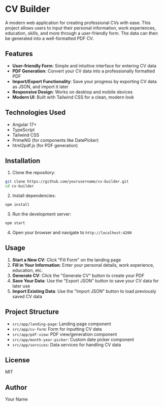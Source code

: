 # CV Builder

A modern web application for creating professional CVs with ease. This project allows users to input their personal information, work experiences, education, skills, and more through a user-friendly form. The data can then be generated into a well-formatted PDF CV.

## Features

- **User-friendly Form**: Simple and intuitive interface for entering CV data
- **PDF Generation**: Convert your CV data into a professionally formatted PDF
- **Import/Export Functionality**: Save your progress by exporting CV data as JSON, and import it later
- **Responsive Design**: Works on desktop and mobile devices
- **Modern UI**: Built with Tailwind CSS for a clean, modern look

## Technologies Used

- Angular 17+
- TypeScript
- Tailwind CSS
- PrimeNG (for components like DatePicker)
- html2pdf.js (for PDF generation)

## Installation

1. Clone the repository:
```bash
git clone https://github.com/yourusername/cv-builder.git
cd cv-builder
```

2. Install dependencies:
```bash
npm install
```

3. Run the development server:
```bash
npm start
```

4. Open your browser and navigate to `http://localhost:4200`

## Usage

1. **Start a New CV**: Click "Fill Form" on the landing page
2. **Fill in Your Information**: Enter your personal details, work experience, education, etc.
3. **Generate CV**: Click the "Generate CV" button to create your PDF
4. **Save Your Data**: Use the "Export JSON" button to save your CV data for later use
5. **Import Existing Data**: Use the "Import JSON" button to load previously saved CV data

## Project Structure

- `src/app/landing-page`: Landing page component
- `src/app/cv-form`: Form for inputting CV data
- `src/app/pdf-view`: PDF view/generation component
- `src/app/month-year-picker`: Custom date picker component
- `src/app/services`: Data services for handling CV data

## License

MIT

## Author

Your Name
